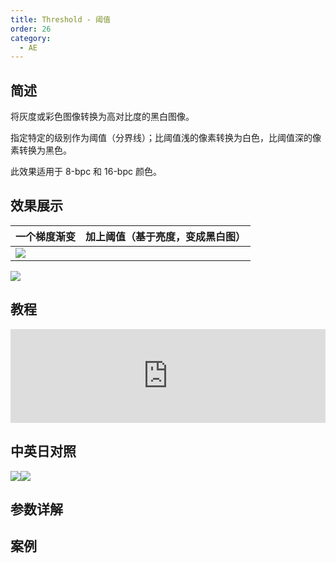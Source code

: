 ```yaml
---
title: Threshold - 阈值
order: 26
category:
  - AE
---
```


## 简述

将灰度或彩色图像转换为高对比度的黑白图像。

指定特定的级别作为阈值（分界线）；比阈值浅的像素转换为白色，比阈值深的像素转换为黑色。

此效果适用于 8-bpc 和 16-bpc 颜色。

## 效果展示

| 一个梯度渐变                                    | 加上阈值（基于亮度，变成黑白图） |
| ----------------------------------------------- | -------------------------------- |
| ![](https://cdn.yuelili.com/20211228160320.png) |

![](https://cdn.yuelili.com/20211228160344.png)

## 教程

<iframe src="https://player.bilibili.com/player.html?bvid=BV1e34y1X7Vj&page=17&high_quality=1" width="100%" allowfullscreen="allowfullscreen" frameborder="0"></iframe>

## 中英日对照

![](https://mir.yuelili.com/wp-content/uploads/user/AE/effects/AE-Effects-Stylize-Threshold.png)![](https://mir.yuelili.com/wp-content/uploads/user/AE/effects/AE-Effects-Stylize-Threshold_cn.png)

## 参数详解

## 案例
